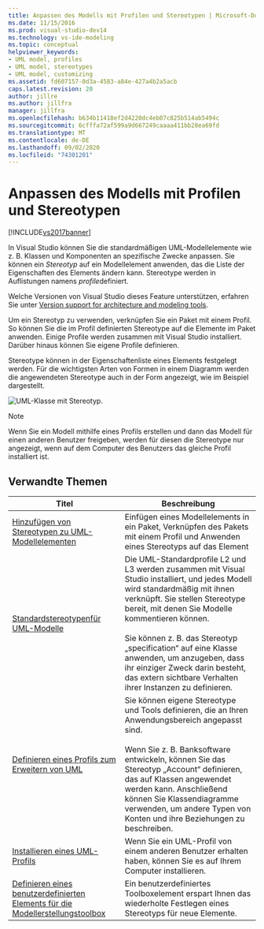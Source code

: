 ```yaml
---
title: Anpassen des Modells mit Profilen und Stereotypen | Microsoft-Dokumentation
ms.date: 11/15/2016
ms.prod: visual-studio-dev14
ms.technology: vs-ide-modeling
ms.topic: conceptual
helpviewer_keywords:
- UML model, profiles
- UML model, stereotypes
- UML model, customizing
ms.assetid: fd607157-0d3a-4583-a84e-427a4b2a5acb
caps.latest.revision: 20
author: jillre
ms.author: jillfra
manager: jillfra
ms.openlocfilehash: b634b11418ef2d4220dc4eb07c825b514ab5494c
ms.sourcegitcommit: 6cfffa72af599a9d667249caaaa411bb28ea69fd
ms.translationtype: MT
ms.contentlocale: de-DE
ms.lasthandoff: 09/02/2020
ms.locfileid: "74301201"
---
```

# <a name="customize-your-model-with-profiles-and-stereotypes"></a>Anpassen des Modells mit Profilen und Stereotypen
[!INCLUDE[vs2017banner](../includes/vs2017banner.md)]

In Visual Studio können Sie die standardmäßigen UML-Modellelemente wie z. B. Klassen und Komponenten an spezifische Zwecke anpassen. Sie können ein *Stereotyp* auf ein Modellelement anwenden, das die Liste der Eigenschaften des Elements ändern kann. Stereotype werden in Auflistungen namens *profile*definiert.

 Welche Versionen von Visual Studio dieses Feature unterstützen, erfahren Sie unter [Version support for architecture and modeling tools](../modeling/what-s-new-for-design-in-visual-studio.md#VersionSupport).

 Um ein Stereotyp zu verwenden, verknüpfen Sie ein Paket mit einem Profil. So können Sie die im Profil definierten Stereotype auf die Elemente im Paket anwenden. Einige Profile werden zusammen mit Visual Studio installiert. Darüber hinaus können Sie eigene Profile definieren.

 Stereotype können in der Eigenschaftenliste eines Elements festgelegt werden. Für die wichtigsten Arten von Formen in einem Diagramm werden die angewendeten Stereotype auch in der Form angezeigt, wie im Beispiel dargestellt.

 ![UML-Klasse mit Stereotyp.](../modeling/media/uml-class-stereotype.png "UML_class_stereotype")

> [!NOTE]
> Wenn Sie ein Modell mithilfe eines Profils erstellen und dann das Modell für einen anderen Benutzer freigeben, werden für diesen die Stereotype nur angezeigt, wenn auf dem Computer des Benutzers das gleiche Profil installiert ist.

## <a name="related-topics"></a>Verwandte Themen

|Titel|Beschreibung|
|-----------|-----------------|
|[Hinzufügen von Stereotypen zu UML-Modellelementen](../modeling/add-stereotypes-to-uml-model-elements.md)|Einfügen eines Modellelements in ein Paket, Verknüpfen des Pakets mit einem Profil und Anwenden eines Stereotyps auf das Element|
|[Standardstereotypenfür UML-Modelle](../modeling/standard-stereotypes-for-uml-models.md)|Die UML-Standardprofile L2 und L3 werden zusammen mit Visual Studio installiert, und jedes Modell wird standardmäßig mit ihnen verknüpft. Sie stellen Stereotype bereit, mit denen Sie Modelle kommentieren können.<br /><br /> Sie können z. B. das Stereotyp „specification“ auf eine Klasse anwenden, um anzugeben, dass ihr einziger Zweck darin besteht, das extern sichtbare Verhalten ihrer Instanzen zu definieren.|
|[Definieren eines Profils zum Erweitern von UML](../modeling/define-a-profile-to-extend-uml.md)|Sie können eigene Stereotype und Tools definieren, die an Ihren Anwendungsbereich angepasst sind.<br /><br /> Wenn Sie z. B. Banksoftware entwickeln, können Sie das Stereotyp „Account“ definieren, das auf Klassen angewendet werden kann. Anschließend können Sie Klassendiagramme verwenden, um andere Typen von Konten und ihre Beziehungen zu beschreiben.|
|[Installieren eines UML-Profils](../modeling/install-a-uml-profile.md)|Wenn Sie ein UML-Profil von einem anderen Benutzer erhalten haben, können Sie es auf Ihrem Computer installieren.|
|[Definieren eines benutzerdefinierten Elements für die Modellerstellungstoolbox](../modeling/define-a-custom-modeling-toolbox-item.md)|Ein benutzerdefiniertes Toolboxelement erspart Ihnen das wiederholte Festlegen eines Stereotyps für neue Elemente.|
